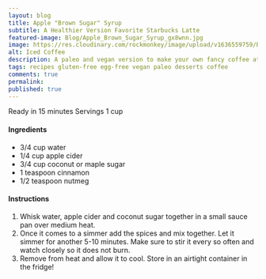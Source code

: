 ```yaml
---
layout: blog
title: Apple "Brown Sugar" Syrup
subtitle: A Healthier Version Favorite Starbucks Latte
featured-image: Blog/Apple_Brown_Sugar_Syrup_gx8wnn.jpg
image: https://res.cloudinary.com/rockmonkey/image/upload/v1636559759/Blog/Apple_Brown_Sugar_Syrup_gx8wnn.jpg
alt: Iced Coffee
description: A paleo and vegan version to make your own fancy coffee at home!
tags: recipes gluten-free egg-free vegan paleo desserts coffee
comments: true
permalink:
published: true
---
```


Ready in 15 minutes
Servings 1 cup

#### Ingredients
* 3/4 cup water
* 1/4 cup apple cider
* 3/4 cup coconut or maple sugar
* 1 teaspoon cinnamon
* 1/2 teaspoon nutmeg

#### Instructions
1. Whisk water, apple cider and coconut sugar together in a small sauce pan over medium heat.
2. Once it comes to a simmer add the spices and mix together. Let it simmer for another 5-10 minutes. Make sure to stir it every so often and watch closely so it does not burn.
3. Remove from heat and allow it to cool. Store in an airtight container in the fridge! 
